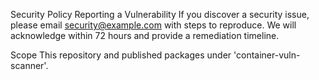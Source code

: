 ﻿
Security Policy
Reporting a Vulnerability
If you discover a security issue, please email security@example.com with steps to reproduce.
We will acknowledge within 72 hours and provide a remediation timeline.

Scope
This repository and published packages under 'container-vuln-scanner'.
